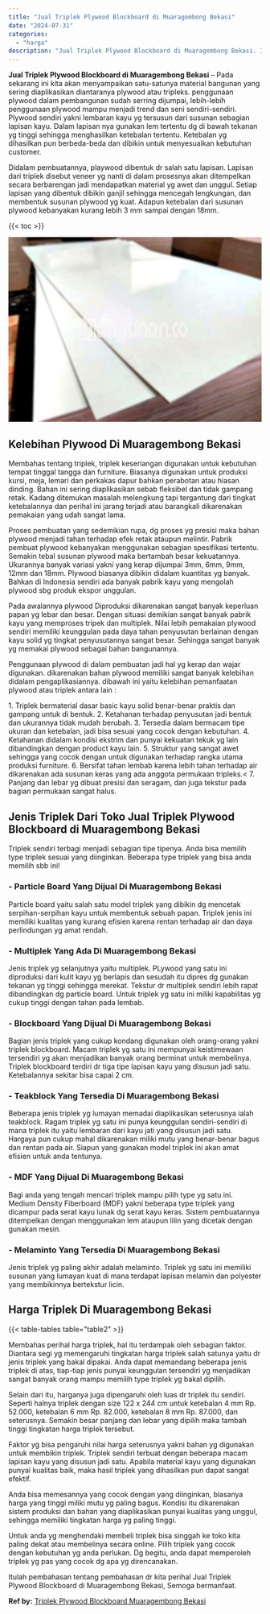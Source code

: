 ```yaml
---
title: "Jual Triplek Plywood Blockboard di Muaragembong Bekasi"
date: "2024-07-31"
categories: 
  - "harga"
description: "Jual Triplek Plywood Blockboard di Muaragembong Bekasi. Itulah pembahasan tentang pembahasan dr kita perihal Jual Triplek Plywood Blockboard di Muaragembong..."
---
```


**Jual Triplek Plywood Blockboard di Muaragembong Bekasi** – Pada sekarang ini kita akan menyampaikan satu-satunya material bangunan yang sering diaplikasikan diantaranya plywood atau tripleks. penggunaan plywood dalam pembangunan sudah serring dijumpai, lebih-lebih penggunaan plywood mampu menjadi trend dan seni sendiri-sendiri. Plywood sendiri yakni lembaran kayu yg tersusun dari susunan sebagian lapisan kayu. Dalam lapisan nya gunakan lem tertentu dg di bawah tekanan yg tinggi sehingga menghasilkan ketebalan tertentu. Ketebalan yg dihasilkan pun berbeda-beda dan dibikin untuk menyesuaikan kebutuhan customer.

Didalam pembuatannya, playwood dibentuk dr salah satu lapisan. Lapisan dari triplek disebut veneer yg nanti di dalam prosesnya akan ditempelkan secara berbarengan jadi mendapatkan material yg awet dan unggul. Setiap lapisan yang dibentuk dibikin ganjil sehingga mencegah lengkungan, dan membentuk susunan plywood yg kuat. Adapun ketebalan dari susunan plywood kebanyakan kurang lebih 3 mm sampai dengan 18mm.

{{< toc >}}

![Jual Triplek Plywood Blockboard di Muaragembong Bekasi](/images/jual-triplek-murah-43.png)

## Kelebihan Plywood Di Muaragembong Bekasi

Membahas tentang triplek, triplek keseriangan digunakan untuk kebutuhan tempat tinggal tangga dan furniture. Biasanya digunakan untuk produksi kursi, meja, lemari dan perkakas dapur bahkan perabotan atau hiasan dinding. Bahan ini sering diaplikasikan sebab fleksibel dan tidak gampang retak. Kadang ditemukan masalah melengkung tapi tergantung dari tingkat ketebalannya dan perihal ini jarang terjadi atau barangkali dikarenakan pemakaian yang udah sangat lama.

Proses pembuatan yang sedemikian rupa, dg proses yg presisi maka bahan plywood menjadi tahan terhadap efek retak ataupun melintir. Pabrik pembuat plywood kebanyakan menggunakan sebagian spesifikasi tertentu. Semakin tebal susunan plywood maka bertambah besar kekuatannya. Ukurannya banyak variasi yakni yang kerap dijumpai 3mm, 6mm, 9mm, 12mm dan 18mm. Plywood biasanya dibikin didalam kuantitas yg banyak. Bahkan di Indonesia sendiri ada banyak pabrik kayu yang mengolah plywood sbg produk ekspor unggulan.

Pada awalannya plywood Diproduksi dikarenakan sangat banyak keperluan papan yg lebar dan besar. Dengan situasi demikian sangat banyak pabrik kayu yang memproses tripek dan multiplek. Nilai lebih pemakaian plywood sendiri memiliki keunggulan pada daya tahan penyusutan berlainan dengan kayu solid yg tingkat penyusutannya sangat besar. Sehingga sangat banyak yg memakai plywood sebagai bahan bangunannya.

Penggunaan plywood di dalam pembuatan jadi hal yg kerap dan wajar digunakan. dikarenakan bahan plywood memiliki sangat banyak kelebihan didalam pengaplikasiannya. dibawah ini yaitu kelebihan pemanfaatan plywood atau triplek antara lain :

1\. Triplek bermaterial dasar basic kayu solid benar-benar praktis dan gampang untuk di bentuk. 2. Ketahanan terhadap penyusutan jadi bentuk dan ukurannya tidak mudah berubah. 3. Tersedia dalam bermacam tipe ukuran dan ketebalan, jadi bisa sesuai yang cocok dengan kebutuhan. 4. Ketahanan didalam kondisi ekstrim dan punyai kekuatan tekuk yg lain dibandingkan dengan product kayu lain. 5. Struktur yang sangat awet sehingga yang cocok dengan untuk digunakan terhadap rangka utama produksi furniture. 6. Bersifat tahan lembab karena lebih tahan terhadap air dikarenakan ada susunan keras yang ada anggota permukaan tripleks.< 7. Panjang dan lebar yg dibuat presisi dan seragam, dan juga tekstur pada bagian permukaan sangat halus.

## Jenis Triplek Dari Toko Jual Triplek Plywood Blockboard di Muaragembong Bekasi

Triplek sendiri terbagi menjadi sebagian tipe tipenya. Anda bisa memilih type triplek sesuai yang diinginkan. Beberapa type triplek yang bisa anda memilih sbb ini!

### \- Particle Board Yang Dijual Di Muaragembong Bekasi

Particle board yaitu salah satu model triplek yang dibikin dg mencetak serpihan-serpihan kayu untuk membentuk sebuah papan. Triplek jenis ini memiliki kualitas yang kurang efisien karena rentan terhadap air dan daya perlindungan yg amat rendah.

### \- Multiplek Yang Ada Di Muaragembong Bekasi

Jenis triplek yg selanjutnya yaitu multiplek. PLywood yang satu ini diproduksi dari kulit kayu yg berlapis dan sesudah itu dipres dg gunakan tekanan yg tinggi sehingga merekat. Tekstur dr multiplek sendiri lebih rapat dibandingkan dg particle board. Untuk triplek yg satu ini miliki kapabilitas yg cukup tinggi dengan tahan pada lembab.

### \- Blockboard Yang Dijual Di Muaragembong Bekasi

Bagian jenis triplek yang cukup kondang digunakan oleh orang-orang yakni triplek blockboard. Macam triplek yg satu ini mempunyai keistimewaan tersendiri yg akan menjadikan banyak orang berminat untuk membelinya. Triplek blockboard terdiri dr tiga tipe lapisan kayu yang disusun jadi satu. Ketebalannya sekitar bisa capai 2 cm.

### \- Teakblock Yang Tersedia Di Muaragembong Bekasi

Beberapa jenis triplek yg lumayan memadai diaplikasikan seterusnya ialah teakblock. Ragam triplek yg satu ini punya keunggulan sendiri-sendiri di mana triplek itu yaitu lembaran dari kayu jati yang disusun jadi satu. Hargaya pun cukup mahal dikarenakan miliki mutu yang benar-benar bagus dan rentan pada air. Siapun yang gunakan model triplek ini akan amat efisien untuk anda tentunya.

### \- MDF Yang Dijual Di Muaragembong Bekasi

Bagi anda yang tengah mencari triplek mampu pilih type yg satu ini. Medium Density Fiberboard (MDF) yakni beberapa type triplek yang dicampur pada serat kayu lunak dg serat kayu keras. Sistem pembuatannya ditempelkan dengan menggunakan lem ataupun lilin yang dicetak dengan gunakan mesin.

### \- Melaminto Yang Tersedia Di Muaragembong Bekasi

Jenis triplek yg paling akhir adalah melaminto. Triplek yg satu ini memiliki susunan yang lumayan kuat di mana terdapat lapisan melamin dan polyester yang membikinnya bertekstur licin.

## Harga Triplek Di Muaragembong Bekasi

{{< table-tables table="table2" >}}

Membahas perihal harga triplek, hal itu terdampak oleh sebagian faktor. Diantara segi yg memengaruhi tingkatan harga triplek salah satunya yaitu dr jenis triplek yang bakal dipakai. Anda dapat memandang beberapa jenis triplek di atas, tiap-tiap jenis punyai keunggulan tersendiri yg menjadikan sangat banyak orang mampu memilih type triplek yg bakal dipilih.

Selain dari itu, harganya juga dipengaruhi oleh luas dr triplek itu sendiri. Seperti halnya triplek dengan size 122 x 244 cm untuk ketebalan 4 mm Rp. 52.000, ketebalan 6 mm Rp. 82.000, ketebalan 8 mm Rp. 87.000, dan seterusnya. Semakin besar panjang dan lebar yang dipilih maka tambah tinggi tingkatan harga triplek tersebut.

Faktor yg bisa pengaruhi nilai harga seterusnya yakni bahan yg digunakan untuk membikin triplek. Triplek sendiri terbuat dengan beberapa macam lapisan kayu yang disusun jadi satu. Apabila material kayu yang digunakan punyai kualitas baik, maka hasil triplek yang dihasilkan pun dapat sangat efektif.

Anda bisa memesannya yang cocok dengan yang diinginkan, biasanya harga yang tinggi miliki mutu yg paling bagus. Kondisi itu dikarenakan sistem produksi dan bahan yang diaplikasikan punyai kualitas yang unggul, sehingga memiliki tingkatan harga yg paling tinggi.

Untuk anda yg menghendaki membeli triplek bisa singgah ke toko kita paling dekat atau membelinya secara online. Pilih triplek yang cocok dengan kebutuhan yg anda perlukan. Dg begitu, anda dapat memperoleh triplek yg pas yang cocok dg apa yg direncanakan.

Itulah pembahasan tentang pembahasan dr kita perihal Jual Triplek Plywood Blockboard di Muaragembong Bekasi, Semoga bermanfaat.

**Ref by:** [Triplek Plywood Blockboard Muaragembong Bekasi](https://id.wikipedia.org/wiki/Triplek)
